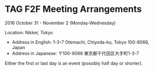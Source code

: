 # TAG F2F Meeting Arrangements

2016 October 31 - November 2 (Monday-Wednesday)

Location: Nikkei, Tokyo
- Address in English:  1-3-7 Otemachi, Chiyoda-ku, Tokyo 100-8066, Japan
- Address in Japanese: 〒100-8066 東京都千代田区大手町1-3-7

Either the first or last day is an event (possibly half day or shorter).
